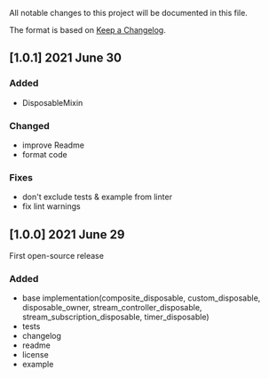 All notable changes to this project will be documented in this file.

The format is based on [Keep a Changelog](https://keepachangelog.com/en/1.0.0/).

## [1.0.1] 2021 June 30

### Added
- DisposableMixin

### Changed
- improve Readme
- format code

### Fixes
- don't exclude tests & example from linter
- fix lint warnings

## [1.0.0] 2021 June 29

First open-source release

### Added
- base implementation(composite_disposable, custom_disposable, disposable_owner, stream_controller_disposable, stream_subscription_disposable, timer_disposable)
- tests
- changelog
- readme
- license
- example